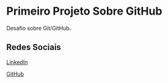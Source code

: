 # Primeiro Projeto Sobre GitHub
Desafio sobre Git/GitHub.
## Redes Sociais
[LinkedIn](https://www.linkedin.com/in/ryanmoraess/)

[GitHub](https://github.com/RyanMoraes)
